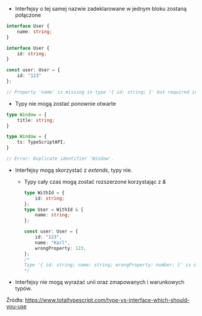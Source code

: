 - Interfejsy o tej samej nazwie zadeklarowane w jednym bloku zostaną połączone
```TypeScript
interface User {
	name: string;
}

interface User {
	id: string;
}

const user: User = {
	id: "123"
};

// Property 'name' is missing in type '{ id: string; }' but required in type 'User'.
```

- Typy nie mogą zostać ponownie otwarte
```TypeScript
type Window = {
	title: string; 
}   

type Window = {   
	ts: TypeScriptAPI; 
}    

// Error: Duplicate identifier 'Window'.
```

- Interfejsy mogą skorzystać z *extends*, typy nie.
	- Typy cały czas mogą zostać rozszerzone korzystając z *&*
		```TypeScript
		type WithId = { 
			id: string;
		}; 
		type User = WithId & { 
			name: string;
		}; 
		
		const user: User = { 
			id: "123",
			name: "Karl",
			wrongProperty: 123,
		};
		/*
		Type '{ id: string; name: string; wrongProperty: number; }' is not assignable to type 'User'. Object literal may only specify known properties, and 'wrongProperty' does not exist in type 'User'.
		*/	
		```

- Interfejsy nie mogą wyrażać unii oraz zmapowanych i warunkowych typów.

Źródła:
https://www.totaltypescript.com/type-vs-interface-which-should-you-use